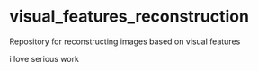 # visual_features_reconstruction
Repository for reconstructing images based on visual features

i love serious work
